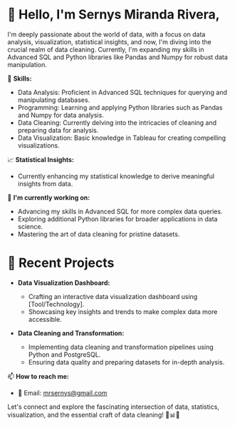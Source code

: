 # 👋 Hello, I'm Sernys Miranda Rivera,

I'm deeply passionate about the world of data, with a focus on data analysis, visualization, statistical insights, and now, I'm diving into the crucial realm of data cleaning. 
Currently, I'm expanding my skills in Advanced SQL and Python libraries like Pandas and Numpy for robust data manipulation.

🔧 **Skills:**
- Data Analysis: Proficient in Advanced SQL techniques for querying and manipulating databases.
- Programming: Learning and applying Python libraries such as Pandas and Numpy for data analysis.
- Data Cleaning: Currently delving into the intricacies of cleaning and preparing data for analysis.
- Data Visualization: Basic knowledge in Tableau for creating compelling visualizations.

📈 **Statistical Insights:**
- Currently enhancing my statistical knowledge to derive meaningful insights from data.

🌱 **I'm currently working on:**
- Advancing my skills in Advanced SQL for more complex data queries.
- Exploring additional Python libraries for broader applications in data science.
- Mastering the art of data cleaning for pristine datasets.

# 🚀 **Recent Projects**
- **Data Visualization Dashboard:**
  - Crafting an interactive data visualization dashboard using [Tool/Technology].
  - Showcasing key insights and trends to make complex data more accessible.

- **Data Cleaning and Transformation:**
  - Implementing data cleaning and transformation pipelines using Python and PostgreSQL.
  - Ensuring data quality and preparing datasets for in-depth analysis.

📫 **How to reach me:**
- 📧 Email: [mrsernys@gmail.com](mailto:mrsernys@gmail.com)

Let's connect and explore the fascinating intersection of data, statistics, visualization, and the essential craft of data cleaning! 🧹📊✨
